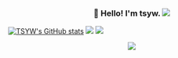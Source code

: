 <h3 align="center">👋 Hello! I'm tsyw. <img src="https://visitor-badge.glitch.me/badge?page_id=tsyw" /> </h3> 

<!---
tsyw/tsyw is a ✨ special ✨ repository because its `README.md` (this file) appears on your GitHub profile.
You can click the Preview link to take a look at your changes.
--->

[![TSYW's GitHub stats](https://github-readme-stats.vercel.app/api?username=tsyw)](https://github.com/tsyw/github-readme-stats)
<img src="https://github-readme-streak-stats.herokuapp.com/?user=tsyw" /> </div>
<img src="https://github-profile-trophy.vercel.app/?username=tsyw&row=2" /> </div>
<div align="center"> <img src="https://activity-graph.herokuapp.com/graph?username=tsyw&theme=github-light" /> </div>

